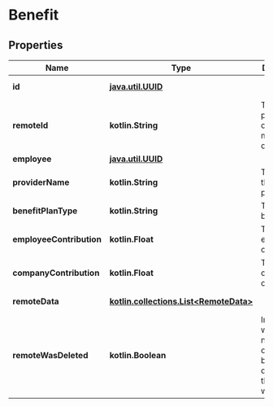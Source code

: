 
# Benefit

## Properties
Name | Type | Description | Notes
------------ | ------------- | ------------- | -------------
**id** | [**java.util.UUID**](java.util.UUID.md) |  |  [optional] [readonly]
**remoteId** | **kotlin.String** | The third-party API ID of the matching object. |  [optional]
**employee** | [**java.util.UUID**](java.util.UUID.md) |  |  [optional]
**providerName** | **kotlin.String** | The name of the benefit provider. |  [optional]
**benefitPlanType** | **kotlin.String** | The type of benefit plan |  [optional]
**employeeContribution** | **kotlin.Float** | The employee&#39;s contribution. |  [optional]
**companyContribution** | **kotlin.Float** | The company&#39;s contribution. |  [optional]
**remoteData** | [**kotlin.collections.List&lt;RemoteData&gt;**](RemoteData.md) |  |  [optional] [readonly]
**remoteWasDeleted** | **kotlin.Boolean** | Indicates whether or not this object has been deleted by third party webhooks. |  [optional] [readonly]




